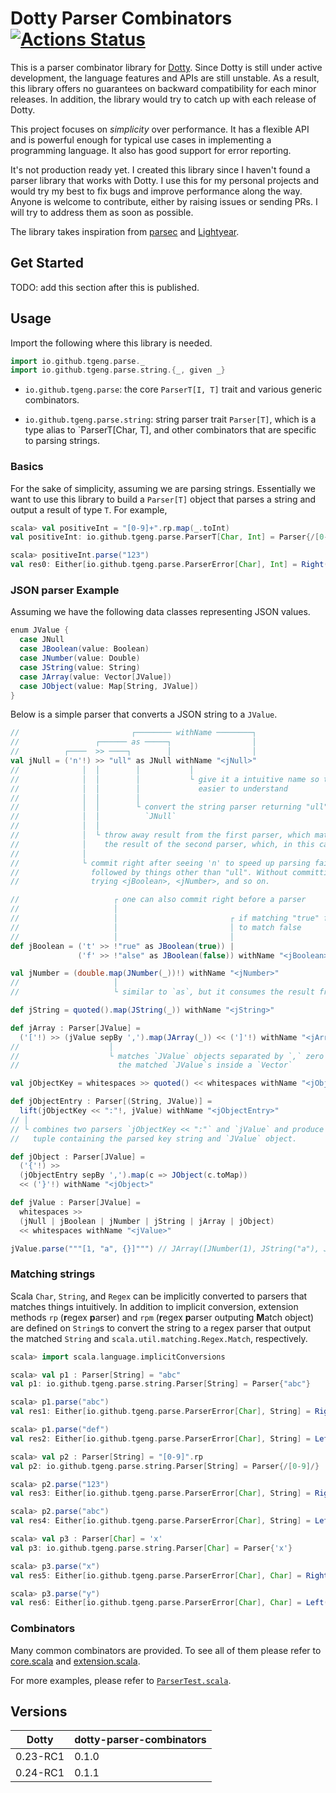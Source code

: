 # Dotty Parser Combinators [![Actions Status](https://github.com/tgeng/dotty-parser-combinators/workflows/Scala%20CI/badge.svg)](https://github.com/tgeng/dotty-parser-combinators/actions)

This is a parser combinator library for [Dotty](https://dotty.epfl.ch/).
Since Dotty is still under active development, the language features and APIs
are still unstable. As a result, this library offers no guarantees on
backward compatibility for each minor releases. In addition, the library
would try to catch up with each release of Dotty.

This project focuses on _simplicity_ over performance. It has a flexible API
and is powerful enough for typical use cases in implementing a programming
language. It also has good support for error reporting.

It's not production ready yet. I created this library since I haven't found a
parser library that works with Dotty. I use this for my personal projects and
would try my best to fix bugs and improve performance along the way. Anyone
is welcome to contribute, either by raising issues or sending PRs. I will try
to address them as soon as possible.

The library takes inspiration from
[parsec](https://hackage.haskell.org/package/parsec) and
[Lightyear](https://github.com/ziman/lightyear).

## Get Started

TODO: add this section after this is published.

## Usage

Import the following where this library is needed.

```scala
import io.github.tgeng.parse._
import io.github.tgeng.parse.string.{_, given _}
```

- `io.github.tgeng.parse`: the core `ParserT[I, T]` trait and various generic
  combinators.

- `io.github.tgeng.parse.string`: string parser trait `Parser[T]`, which is a
  type alias to `ParserT[Char, T], and other combinators that
  are specific to parsing strings.

### Basics

For the sake of simplicity, assuming we are parsing strings. Essentially we
want to use this library to build a `Parser[T]` object that parses a string and
output a result of type `T`. For example,

```scala
scala> val positiveInt = "[0-9]+".rp.map(_.toInt)
val positiveInt: io.github.tgeng.parse.ParserT[Char, Int] = Parser{/[0-9]+/}

scala> positiveInt.parse("123")
val res0: Either[io.github.tgeng.parse.ParserError[Char], Int] = Right(123)
```

### JSON parser Example

Assuming we have the following data classes representing JSON values.

```scala
enum JValue {
  case JNull
  case JBoolean(value: Boolean)
  case JNumber(value: Double)
  case JString(value: String)
  case JArray(value: Vector[JValue])
  case JObject(value: Map[String, JValue])
}
```

Below is a simple parser that converts a JSON string to a `JValue`.

```scala
//                         ┌──────── withName ────────┐
//                 ┌────── as ─────┐                  │
//          ┌────  >> ────┐        │                  │
val jNull = ('n'!) >> "ull" as JNull withName "<jNull>"
//              │  │        │           │
//              │  │        │           └ give it a intuitive name so the error message is
//              │  │        │             easier to understand
//              │  │        │
//              │  │        └ convert the string parser returning "ull" to a parser returning
//              │  │          `JNull`
//              │  │
//              │  └ throw away result from the first parser, which matches 'n', and return
//              │    the result of the second parser, which, in this case, returns "ull"
//              │
//              └ commit right after seeing 'n' to speed up parsing failure in case 'n' is
//                followed by things other than "ull". Without committing, the parser would keep
//                trying <jBoolean>, <jNumber>, and so on.

//                     ┌ one can also commit right before a parser
//                     │
//                     │                         ┌ if matching "true" fails, try the following
//                     │                         │ to match false
//                     │                         │
def jBoolean = ('t' >> !"rue" as JBoolean(true)) |
               ('f' >> !"alse" as JBoolean(false)) withName "<jBoolean>"

val jNumber = (double.map(JNumber(_))!) withName "<jNumber>"
//                     │
//                     └ similar to `as`, but it consumes the result from the double parser

def jString = quoted().map(JString(_)) withName "<jString>"

def jArray : Parser[JValue] =
  ('['!) >> (jValue sepBy ',').map(JArray(_)) << (']'!) withName "<jArray>"
//                    │
//                    └ matches `JValue` objects separated by `,` zero or more times and returns
//                      the matched `JValue`s inside a `Vector`

val jObjectKey = whitespaces >> quoted() << whitespaces withName "<jObjectKey>"

def jObjectEntry : Parser[(String, JValue)] =
  lift(jObjectKey << ":"!, jValue) withName "<jObjectEntry>"
// │
// └ combines two parsers `jObjectKey << ":"` and `jValue` and produce a parser that returns a
//   tuple containing the parsed key string and `JValue` object.

def jObject : Parser[JValue] =
  ('{'!) >>
  (jObjectEntry sepBy ',').map(c => JObject(c.toMap))
  << ('}'!) withName "<jObject>"

def jValue : Parser[JValue] =
  whitespaces >>
  (jNull | jBoolean | jNumber | jString | jArray | jObject)
  << whitespaces withName "<jValue>"

jValue.parse("""[1, "a", {}]""") // JArray([JNumber(1), JString("a"), JObject({})])
```

### Matching strings

Scala `Char`, `String`, and `Regex` can be implicitly converted to parsers
that matches things intuitively. In addition to implicit conversion,
extension methods `rp` (**r**egex **p**arser) and `rpm` (**r**egex **p**arser
outputing **M**atch object) are defined on `String`s to convert the string to
a regex parser that output the matched `String` and
`scala.util.matching.Regex.Match`, respectively.

```scala
scala> import scala.language.implicitConversions

scala> val p1 : Parser[String] = "abc"
val p1: io.github.tgeng.parse.string.Parser[String] = Parser{"abc"}

scala> p1.parse("abc")
val res1: Either[io.github.tgeng.parse.ParserError[Char], String] = Right(abc)

scala> p1.parse("def")
val res2: Either[io.github.tgeng.parse.ParserError[Char], String] = Left(0: "abc")

scala> val p2 : Parser[String] = "[0-9]".rp
val p2: io.github.tgeng.parse.string.Parser[String] = Parser{/[0-9]/}

scala> p2.parse("123")
val res3: Either[io.github.tgeng.parse.ParserError[Char], String] = Right(1)

scala> p2.parse("abc")
val res4: Either[io.github.tgeng.parse.ParserError[Char], String] = Left(0: /[0-9]/)

scala> val p3 : Parser[Char] = 'x'
val p3: io.github.tgeng.parse.string.Parser[Char] = Parser{'x'}

scala> p3.parse("x")
val res5: Either[io.github.tgeng.parse.ParserError[Char], Char] = Right(x)

scala> p3.parse("y")
val res6: Either[io.github.tgeng.parse.ParserError[Char], Char] = Left(0: 'x')
```

### Combinators

Many common combinators are provided. To see all of them please refer to
[core.scala](https://github.com/tgeng/dotty-parser-combinators/blob/master/src/main/scala/io/github/tgeng/parse/core.scala)
and
[extension.scala](https://github.com/tgeng/dotty-parser-combinators/blob/master/src/main/scala/io/github/tgeng/parse/extension.scala).

For more examples, please refer to
[`ParserTest.scala`](https://github.com/tgeng/dotty-parser-combinators/blob/master/src/test/scala/io/github/tgeng/parse/ParserTest.scala).

## Versions

| Dotty    | dotty-parser-combinators |
| -------- | ------------------------ |
| 0.23-RC1 | 0.1.0                    |
| 0.24-RC1 | 0.1.1                    |
